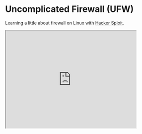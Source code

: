 # Uncomplicated Firewall (UFW)

Learning a little about firewall on Linux with [Hacker Sploit](https://www.youtube.com/@HackerSploit).

<iframe width="420" height="315"
src="https://youtu.be/f9-iYQ25K-g">
</iframe>
